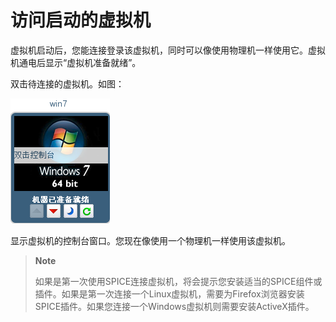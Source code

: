 # 访问启动的虚拟机

虚拟机启动后，您能连接登录该虚拟机，同时可以像使用物理机一样使用它。虚拟机通电后显示“虚拟机准备就绪”。

双击待连接的虚拟机。如图：

![图5](../images/user-run-vm-5.png)

显示虚拟机的控制台窗口。您现在像使用一个物理机一样使用该虚拟机。

> **Note**
>
> 如果是第一次使用SPICE连接虚拟机，将会提示您安装适当的SPICE组件或插件。如果是第一次连接一个Linux虚拟机，需要为Firefox浏览器安装SPICE插件。如果您连接一个Windows虚拟机则需要安装ActiveX插件。


